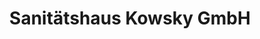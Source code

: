 ---
title: "Sanitätshaus Kowsky GmbH"
url: /neumuenster/sanitaetshaus-kowsky-gmbh/
shop: Sanitätshaus
---